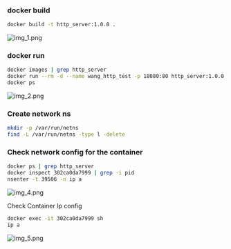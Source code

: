### docker build
```sh
docker build -t http_server:1.0.0 .
```

![img_1.png](img_1.png)


### docker run
```sh
docker images | grep http_server
docker run --rm -d --name wang_http_test -p 18080:80 http_server:1.0.0
docker ps
```
![img_2.png](img_2.png)

### Create network ns

```sh
mkdir -p /var/run/netns
find -L /var/run/netns -type l -delete
```

### Check network config for the container

```sh
docker ps | grep http_server
docker inspect 302ca0da7999 | grep -i pid
nsenter -t 39506 -n ip a
```

![img_4.png](img_4.png)


Check Container Ip config

```sh
docker exec -it 302ca0da7999 sh
ip a
```

![img_5.png](img_5.png)
